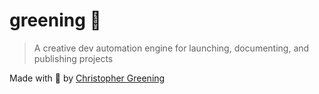 # greening 🌱

> A creative dev automation engine for launching, documenting, and publishing projects

Made with 🌱 by [Christopher Greening](https://www.christophergreening.com)
